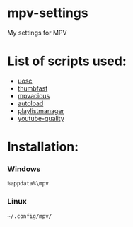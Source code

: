 # mpv-settings
My settings for MPV

# List of scripts used:
- [uosc](https://github.com/tomasklaen/uosc)
- [thumbfast](https://github.com/po5/thumbfast)
- [mpvacious](https://github.com/Ajatt-Tools/mpvacious)
- [autoload](https://github.com/mpv-player/mpv/blob/master/TOOLS/lua/autoload.lua)
- [playlistmanager](https://github.com/jonniek/mpv-playlistmanager)
- [youtube-quality](https://github.com/jgreco/mpv-youtube-quality)

# Installation:
### Windows
`%appdata%\mpv`
### Linux
`~/.config/mpv/`
